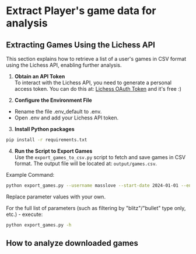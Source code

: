 
# Extract Player's game data for analysis

## Extracting Games Using the Lichess API

This section explains how to retrieve a list of a user's games in CSV format using the Lichess API, enabling further analysis.

1. **Obtain an API Token**  
To interact with the Lichess API, you need to generate a personal access token. You can do this at: [Lichess OAuth Token](https://lichess.org/account/oauth/token) and it's free :)

2. **Configure the Environment File**  
- Rename the file .env_default to .env.
- Open .env and add your Lichess API token.

3. **Install Python packages**

```bash
pip install -r requirements.txt
```

4. **Run the Script to Export Games**  
Use the `export_games_to_csv.py` script to fetch and save games in CSV format. The output file will be located at:
`output/games.csv`.
 

Example Command:

```bash
python export_games.py --username masslove --start-date 2024-01-01 --end-date 2024-12-31
```
Replace parameter values with your own.

For the full list of parameters (such as filtering by "blitz"/"bullet" type only, etc.) - execute:

```bash
python export_games.py -h
```

## How to analyze downloaded games